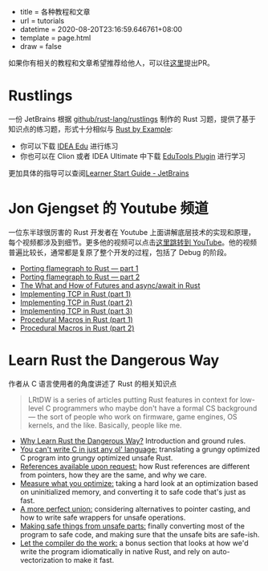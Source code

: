 - title = 各种教程和文章
 - url = tutorials
 - datetime = 2020-08-20T23:16:59.646761+08:00
 - template = page.html
 - draw = false

如果你有相关的教程和文章希望推荐给他人，可以往[这里](https://github.com/Kilerd/resource/blob/master/page/tutorials.md)提出PR。
# Rustlings
一份 JetBrains 根据 [github/rust-lang/rustlings](https://github.com/rust-lang/rustlings) 制作的 Rust 习题，提供了基于知识点的练习题，形式十分相似与 [Rust by Example](https://doc.rust-lang.org/rust-by-example/index.html):
 - 你可以下载 [IDEA Edu](https://www.jetbrains.com/education/download/#section=idea) 进行练习
 - 你也可以在 Clion 或者 IDEA Ultimate 中下载 [EduTools Plugin](https://www.jetbrains.com/help/education/install-edutools-plugin.html?section=CLion) 进行学习

更加具体的指导可以查阅[Learner Start Guide - JetBrains](https://www.jetbrains.com/help/education/learner-start-guide.html?section=Rustlings)


# Jon Gjengset 的 Youtube 频道
一位东半球很厉害的 Rust 开发者在 Youtube 上面讲解底层技术的实现和原理，每个视频都涉及到细节。更多他的视频可以点击[这里跳转到 YouTube](https://www.youtube.com/channel/UC_iD0xppBwwsrM9DegC5cQQ/videos)。他的视频普遍比较长，通常都是复原了整个开发的过程，包括了 Debug 的阶段。
 - [Porting flamegraph to Rust — part 1](https://www.youtube.com/watch?v=jTpK-bNZiA4)
 - [Porting flamegraph to Rust — part 2](https://www.youtube.com/watch?v=Qy1tQesXc7k)
 - [The What and How of Futures and async/await in Rust](https://www.youtube.com/watch?v=9_3krAQtD2k)
 - [Implementing TCP in Rust (part 1)](https://www.youtube.com/watch?v=bzja9fQWzdA)
 - [Implementing TCP in Rust (part 2)](https://www.youtube.com/watch?v=OCpt1I0MWXE)
 - [Implementing TCP in Rust (part 3)](https://www.youtube.com/watch?v=8GE6ltLRJA4)
 - [Procedural Macros in Rust (part 1)](https://www.youtube.com/watch?v=geovSK3wMB8)
 - [Procedural Macros in Rust (part 2)](https://www.youtube.com/watch?v=KVWHT1TAirU)

# Learn Rust the Dangerous Way
作者从 C 语言使用者的角度讲述了 Rust 的相关知识点

> LRtDW is a series of articles putting Rust features in context for low-level C programmers who maybe don't have a formal CS background — the sort of people who work on firmware, game engines, OS kernels, and the like. Basically, people like me.

- [Why Learn Rust the Dangerous Way?](http://cliffle.com/p/dangerust/0/) Introduction and ground rules.
- [You can't write C in just any ol' language:](http://cliffle.com/p/dangerust/1/) translating a grungy optimized C program into grungy optimized unsafe Rust.
- [References available upon request:](http://cliffle.com/p/dangerust/2/) how Rust references are different from pointers, how they are the same, and why we care.
- [Measure what you optimize:](http://cliffle.com/p/dangerust/3/) taking a hard look at an optimization based on uninitialized memory, and converting it to safe code that's just as fast.
- [A more perfect union:](http://cliffle.com/p/dangerust/4/) considering alternatives to pointer casting, and how to write safe wrappers for unsafe operations.
- [Making safe things from unsafe parts:](http://cliffle.com/p/dangerust/5/) finally converting most of the program to safe code, and making sure that the unsafe bits are safe-ish.
- [Let the compiler do the work:](http://cliffle.com/p/dangerust/6/) a bonus section that looks at how we'd write the program idiomatically in native Rust, and rely on auto-vectorization to make it fast.